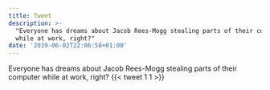 ```yaml
---
title: Tweet
description: >-
  "Everyone has dreams about Jacob Rees-Mogg stealing parts of their computer
  while at work, right?"
date: '2019-06-02T22:06:58+01:00'
---
```

Everyone has dreams about Jacob Rees-Mogg stealing parts of their computer while at work, right?
      {{< tweet 1 1 >}}
    
